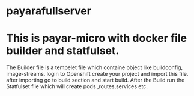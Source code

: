 # payarafullserver
# This is payar-micro with docker file builder and statfulset.
The Builder file is a tempelet file which containe object like buildconfig, image-streams.
login to Openshift create your project and import this file. after importing go to build section and start build.
After the Build run the Statfulset file which will create pods ,routes,services etc.
